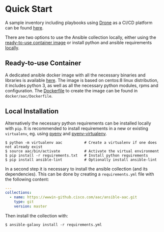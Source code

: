 # Quick Start

A sample inventory including playbooks using [Drone](https://drone.io/) as a CI/CD platform can be found [here](https://wwwin-github.cisco.com/aac/aac-inventory).

There are two options to use the Ansible collection locally, either using the [ready-to-use container image](#ready-to-use-container) or install python and ansible requirements [locally](#local-installation).

## Ready-to-use Container

A dedicated ansible docker image with all the necessary binaries and libraries is available [here](https://hub.docker.com/r/danischm/aac). The image is based on centos:8 linux distribution, it includes python 3, as well as all the necessary python modules, rpms and configuration. The [Dockerfile](https://wwwin-github.cisco.com/aac/ansible-aac/blob/master/docker/aac/Dockerfile) to create the image can be found in ```docker/aac/Dockerfile```.

## Local Installation

Alternatively the necessary python requirements can be installed locally with ```pip```. It is recommended to install requirements in a new or existing ```virtualenv```, eg. using [pyenv](https://github.com/pyenv/pyenv) and [pyenv-virtualenv](https://github.com/pyenv/pyenv-virtualenv).

```
$ python -m virtualenv aac          # Create a virtualenv if one does not already exist
$ source aac/bin/activate           # Activate the virtual environment
$ pip install -r requirements.txt   # Install python requirements
$ pip install ansible-lint          # Optionally install ansible-lint
```

In a second step it is necessary to install the ansible collection (and its dependencies). This can be done by creating a ```requirements.yml``` file with the following content:

```yaml
---
collections:
  - name: https://wwwin-github.cisco.com/aac/ansible-aac.git
    type: git
    version: master
```

Then install the collection with:

```
$ ansible-galaxy install -r requirements.yml
```
